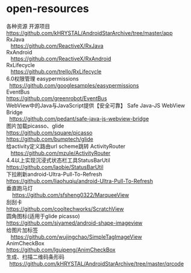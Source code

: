 # open-resources
各种资源
 开源项目 </br>
    https://github.com/kHRYSTAL/AndroidStarArchive/tree/master/app  </br>
 RxJava  </br>
    https://github.com/ReactiveX/RxJava  </br>
 RxAndroid </br>
    https://github.com/ReactiveX/RxAndroid </br>
 RxLifecycle  </br>
    https://github.com/trello/RxLifecycle  </br>
 6.0权限管理 easypermissions <br />
    https://github.com/googlesamples/easypermissions   <br />
 EventBus </br>
    https://github.com/greenrobot/EventBus  </br>
 WebView中的Java与JavaScript提供【安全可靠】 Safe Java-JS WebView Bridge  <br />
    https://github.com/pedant/safe-java-js-webview-bridge   <br/>
 图片加载picasso、glide <br/>
    https://github.com/square/picasso  </br>
    https://github.com/bumptech/glide   <br />
 给activity定义路由url scheme跳转 ActivityRouter  </br>
    https://github.com/mzule/ActivityRouter   </br>
 4.4以上实现沉浸式状态栏工具StatusBarUtil   <br />
    https://github.com/laobie/StatusBarUtil   <br/>
 下拉刷新android-Ultra-Pull-To-Refresh   </br>
    https://github.com/liaohuqiu/android-Ultra-Pull-To-Refresh   </br>
 垂直跑马灯</br>  
    https://github.com/sfsheng0322/MarqueeView  </br>
 刮刮卡</br>
    https://github.com/cooltechworks/ScratchView   </br>
 圆角图标(适用于glide picasso)  </br>
    https://github.com/siyamed/android-shape-imageview  </br>
 给图片加标签</br>
    https://github.com/wujingchao/SimpleTagImageView   </br>
 AnimCheckBox</br>
    https://github.com/lguipeng/AnimCheckBox  </br>
 生成、扫描二维码条形码</br>
    https://github.com/kHRYSTAL/AndroidStarArchive/tree/master/qrcode  </br>
